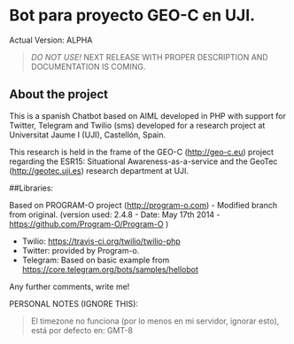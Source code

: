 Bot para proyecto GEO-C en UJI. 
====================

Actual Version: ALPHA
> *DO NOT USE!* 
> NEXT RELEASE WITH PROPER DESCRIPTION AND DOCUMENTATION IS COMING.

About the project
---------------------

This is a spanish Chatbot based on AIML developed in PHP with support for Twitter, Telegram and Twilio (sms) developed for a research project at Universitat Jaume I (UJI), Castellón, Spain. 

This research is held in the frame of the GEO-C (http://geo-c.eu) project regarding the ESR15: Situational Awareness-as-a-service and the GeoTec (http://geotec.uji.es) research department at UJI. 

##Libraries:

Based on PROGRAM-O project (http://program-o.com) - Modified branch from original. 
(version used: 2.4.8 - Date: May 17th 2014 - https://github.com/Program-O/Program-O )

+ Twilio: https://travis-ci.org/twilio/twilio-php
+ Twitter: provided by Program-o. 
+ Telegram: Based on basic example from https://core.telegram.org/bots/samples/hellobot

Any further comments, write me!



PERSONAL NOTES (IGNORE THIS): 
> El timezone no funciona (por lo menos en mi servidor, ignorar esto), está por defecto en: GMT-8